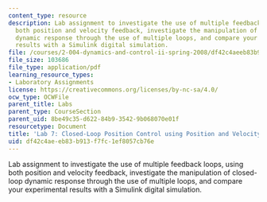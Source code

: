 ```yaml
---
content_type: resource
description: Lab assignment to investigate the use of multiple feedback loops, using
  both position and velocity feedback, investigate the manipulation of closed-loop
  dynamic response through the use of multiple loops, and compare your experimental
  results with a Simulink digital simulation.
file: /courses/2-004-dynamics-and-control-ii-spring-2008/df42c4aeeb83b913f7fc1ef8057cb76e_lab7.pdf
file_size: 103686
file_type: application/pdf
learning_resource_types:
- Laboratory Assignments
license: https://creativecommons.org/licenses/by-nc-sa/4.0/
ocw_type: OCWFile
parent_title: Labs
parent_type: CourseSection
parent_uid: 8be49c35-d622-84b9-3542-9b068070e01f
resourcetype: Document
title: 'Lab 7: Closed-Loop Position Control using Position and Velocity Feedback'
uid: df42c4ae-eb83-b913-f7fc-1ef8057cb76e
---
```

Lab assignment to investigate the use of multiple feedback loops, using both position and velocity feedback, investigate the manipulation of closed-loop dynamic response through the use of multiple loops, and compare your experimental results with a Simulink digital simulation.